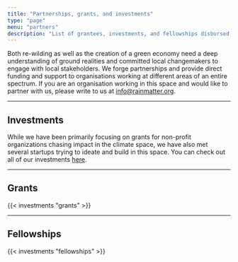 ```yaml
---
title: "Partnerships, grants, and investments"
type: "page"
menu: "partners"
description: "List of grantees, investments, and fellowships disbursed by the Rainmatter Foundation."
---
```


Both re-wilding as well as the creation of a green economy need a deep understanding of ground realities and committed local changemakers to engage with local stakeholders. We forge partnerships and provide direct funding and support to organisations working at different areas of an entire spectrum.
If you are an organisation working in this space and would like to partner with us, please write to us at [info@rainmatter.org](mailto:info@rainmatter.org).

--------------


## Investments

While we have been primarily focusing on grants for non-profit organizations chasing impact in the climate space, we have also met several startups trying to ideate and build in this space. You can check out all of our investments [here](https://rainmatter.com/climate/). 

--------------

## Grants 

{{< investments "grants" >}}


--------------

## Fellowships 

{{< investments "fellowships" >}}
